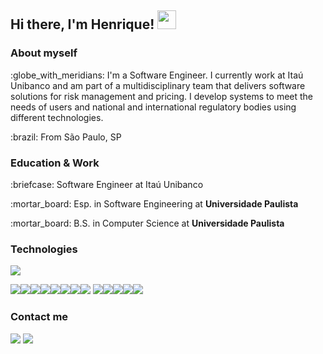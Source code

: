 ## Hi there, I'm Henrique! <img src="https://raw.githubusercontent.com/MartinHeinz/MartinHeinz/master/wave.gif" width="30px">


### About myself
<p>:globe_with_meridians: I'm a Software Engineer. I currently work at Itaú Unibanco and am part of a multidisciplinary team that delivers software solutions for risk management and pricing. I develop systems to meet the needs of users and national and international regulatory bodies using different technologies.</p>

<p>:brazil: From São Paulo, SP</p>

### Education & Work

<p>:briefcase: Software Engineer at Itaú Unibanco</p>
<p>:mortar_board: Esp. in Software Engineering at <strong>Universidade Paulista</strong></p>
<p>:mortar_board: B.S. in Computer Science at <strong>Universidade Paulista</strong></p>

### Technologies
<img src="https://img.icons8.com/color/42/000000/c-sharp-logo.png"/>

<img src="https://img.icons8.com/color/42/00000/angularjs.png"/><img src="https://img.icons8.com/color/42/00000/javascript--v1.png"/><img src="https://img.icons8.com/color/42/00000/typescript.png"/><img src="https://img.icons8.com/fluency/42/00000/docker.png"/><img src="https://img.icons8.com/color/42/00000/kubernetes.png"/><img src="https://img.icons8.com/color/42/00000/git.png"/><img src="https://img.icons8.com/color/42/00000/gitlab.png"/><img src="https://img.icons8.com/color/42/00000/terraform.png"/>
<img src="https://img.icons8.com/color/42/00000/amazon-web-services.png"/><img src="https://img.icons8.com/color/42/00000/microsoft-sql-server.png"/><img src="https://img.icons8.com/color/42/00000/mysql-logo.png"/><img src="https://img.icons8.com/fluency/42/00000/visual-studio.png"/><img src="https://img.icons8.com/color/42/00000/visual-studio-code-2019.png"/>

### Contact me
 <a href="https://www.linkedin.com/in/henriquebs98/"><img src="https://img.shields.io/badge/-henriquebs98-blue?style=flat-square&logo=Linkedin&logoColor=white&link=https://www.linkedin.com/in/giulia-piombo/" /></a> <a href="mailto:henriquebs98@gmail.com"><img src="https://img.shields.io/badge/-henriquebs98@gmail.com-d14836?style=flat-square&logo=Gmail&logoColor=white&link=mailto:henriquebs98@gmail.com" /></a>
